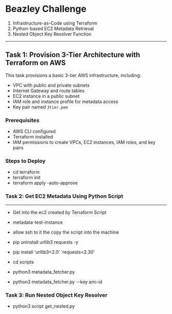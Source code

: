# Beazley Challenge

1. Infrastructure-as-Code using Terraform  
2. Python-based EC2 Metadata Retrieval  
3. Nested Object Key Resolver Function  

---

## Task 1: Provision 3-Tier Architecture with Terraform on AWS

This task provisions a basic 3-tier AWS infrastructure, including:

- VPC with public and private subnets
- Internet Gateway and route tables
- EC2 instance in a public subnet
- IAM role and instance profile for metadata access
- Key pair named `3tier.pem`

### Prerequisites

- AWS CLI configured  
- Terraform installed  
- IAM permissions to create VPCs, EC2 instances, IAM roles, and key pairs  

### Steps to Deploy

- cd terraform
- terraform init
- terraform apply -auto-approve 

### Task 2: Get EC2 Metadata Using Python Script
---
 - Get into the ec2 created by Terraform Script
 - metadata-test-instance
 - allow ssh to it the copy the script into the machine 


- pip uninstall urllib3 requests -y
- pip install 'urllib3<2.0' 'requests<2.30' 
- cd scripts 
- python3 metadata_fetcher.py               
- python3 metadata_fetcher.py --key ami-id 

### Task 3: Run Nested Object Key Resolver

 - python3 script get_nested.py 
